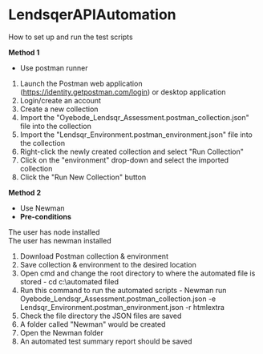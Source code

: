 # LendsqerAPIAutomation

How to set up and run the test scripts

**Method 1**
- Use postman runner 
1. Launch the Postman web application (https://identity.getpostman.com/login) or desktop application
2. Login/create an account
3. Create a new collection
4. Import the "Oyebode_Lendsqr_Assessment.postman_collection.json" file into the collection
5. Import the "Lendsqr_Environment.postman_environment.json" file into the collection
6. Right-click the newly created collection and select "Run Collection"
7. Click on the "environment" drop-down and select the imported collection
8. Click the "Run New Collection" button


**Method 2**
- Use Newman 
- **Pre-conditions**

The user has node installed   
The user has newman installed 

1. Download Postman collection & environment
2. Save collection & environment to the desired location
3. Open cmd and change the root directory to where the automated file is stored - cd c:\automated filed
4. Run this command to run the automated scripts - Newman run Oyebode_Lendsqr_Assessment.postman_collection.json -e  Lendsqr_Environment.postman_environment.json -r htmlextra
5. Check the file directory the JSON files are saved
6. A folder called "Newman" would be created
7. Open the Newman folder
8. An automated test summary report should be saved
   

